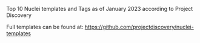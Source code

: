Top 10 Nuclei templates and Tags as of January 2023 according to Project Discovery

Full templates can be found at: https://github.com/projectdiscovery/nuclei-templates
